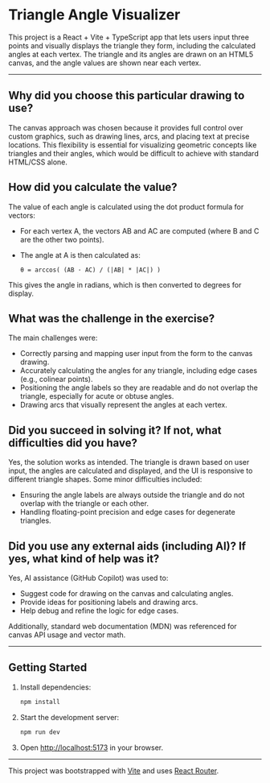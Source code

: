 
# Triangle Angle Visualizer

This project is a React + Vite + TypeScript app that lets users input three points and visually displays the triangle they form, including the calculated angles at each vertex. The triangle and its angles are drawn on an HTML5 canvas, and the angle values are shown near each vertex.

---

## Why did you choose this particular drawing to use?

The canvas approach was chosen because it provides full control over custom graphics, such as drawing lines, arcs, and placing text at precise locations. This flexibility is essential for visualizing geometric concepts like triangles and their angles, which would be difficult to achieve with standard HTML/CSS alone.

## How did you calculate the value?

The value of each angle is calculated using the dot product formula for vectors:

- For each vertex A, the vectors AB and AC are computed (where B and C are the other two points).
- The angle at A is then calculated as:

  ```
  θ = arccos( (AB · AC) / (|AB| * |AC|) )
  ```

This gives the angle in radians, which is then converted to degrees for display.

## What was the challenge in the exercise?

The main challenges were:

- Correctly parsing and mapping user input from the form to the canvas drawing.
- Accurately calculating the angles for any triangle, including edge cases (e.g., colinear points).
- Positioning the angle labels so they are readable and do not overlap the triangle, especially for acute or obtuse angles.
- Drawing arcs that visually represent the angles at each vertex.

## Did you succeed in solving it? If not, what difficulties did you have?

Yes, the solution works as intended. The triangle is drawn based on user input, the angles are calculated and displayed, and the UI is responsive to different triangle shapes. Some minor difficulties included:

- Ensuring the angle labels are always outside the triangle and do not overlap with the triangle or each other.
- Handling floating-point precision and edge cases for degenerate triangles.

## Did you use any external aids (including AI)? If yes, what kind of help was it?

Yes, AI assistance (GitHub Copilot) was used to:

- Suggest code for drawing on the canvas and calculating angles.
- Provide ideas for positioning labels and drawing arcs.
- Help debug and refine the logic for edge cases.

Additionally, standard web documentation (MDN) was referenced for canvas API usage and vector math.

---

## Getting Started

1. Install dependencies:
   ```sh
   npm install
   ```
2. Start the development server:
   ```sh
   npm run dev
   ```
3. Open [http://localhost:5173](http://localhost:5173) in your browser.

---

This project was bootstrapped with [Vite](https://vitejs.dev/) and uses [React Router](https://reactrouter.com/).
